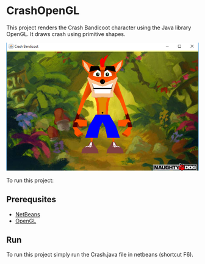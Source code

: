 # CrashOpenGL
This project renders the Crash Bandicoot character using the Java library OpenGL.
It draws crash using primitive shapes.

![Run preview](https://github.com/ANFALATAWI/CrashOpenGL/blob/master/Sample_run.PNG)

To run this project:
## Prerequsites
* [NetBeans](https://www.oracle.com/technetwork/java/javase/downloads/jdk-netbeans-jsp-3413139-esa.html)
* [OpenGL](http://plugins.netbeans.org/plugin/3260/netbeans-opengl-pack)

## Run
To run this project simply run the Crash.java file in netbeans (shortcut F6).
